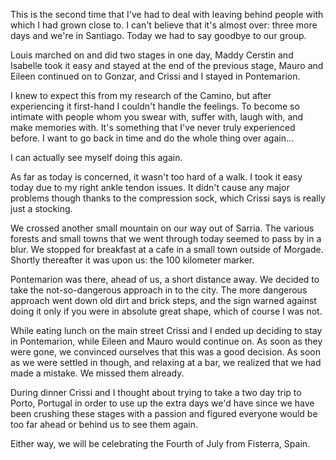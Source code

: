 This is the second time that I've had to deal with leaving behind people with which I had grown close to. I can't believe that it's almost over: three more days and we're in Santiago. Today we had to say goodbye to our group.

Louis marched on and did two stages in one day, Maddy Cerstin and Isabelle took it easy and stayed at the end of the previous stage, Mauro and Eileen continued on to Gonzar, and Crissi and I stayed in Pontemarion.

I knew to expect this from my research of the Camino, but after experiencing it first-hand I couldn't handle the feelings. To become so intimate with people whom you swear with, suffer with, laugh with, and make memories with. It's something that I've never truly experienced before. I want to go back in time and do the whole thing over again...

I can actually see myself doing this again.

As far as today is concerned, it wasn't too hard of a walk. I took it easy today due to my right ankle tendon issues. It didn't cause any major problems though thanks to the compression sock, which Crissi says is really just a stocking.

We crossed another small mountain on our way out of Sarria. The various forests and small towns that we went through today seemed to pass by in a blur. We stopped for breakfast at a cafe in a small town outside of Morgade. Shortly thereafter it was upon us: the 100 kilometer marker.

Pontemarion was there, ahead of us, a short distance away. We decided to take the not-so-dangerous approach in to the city. The more dangerous approach went down old dirt and brick steps, and the sign warned against doing it only if you were in absolute great shape, which of course I was not.

While eating lunch on the main street Crissi and I ended up deciding to stay in Pontemarion, while Eileen and Mauro would continue on. As soon as they were gone, we convinced ourselves that this was a good decision. As soon as we were settled in though, and relaxing at a bar, we realized that we had made a mistake. We missed them already.

During dinner Crissi and I thought about trying to take a two day trip to Porto, Portugal in order to use up the extra days we'd have since we have been crushing these stages with a passion and figured everyone would be too far ahead or behind us to see them again.

Either way, we will be celebrating the Fourth of July from Fisterra, Spain.